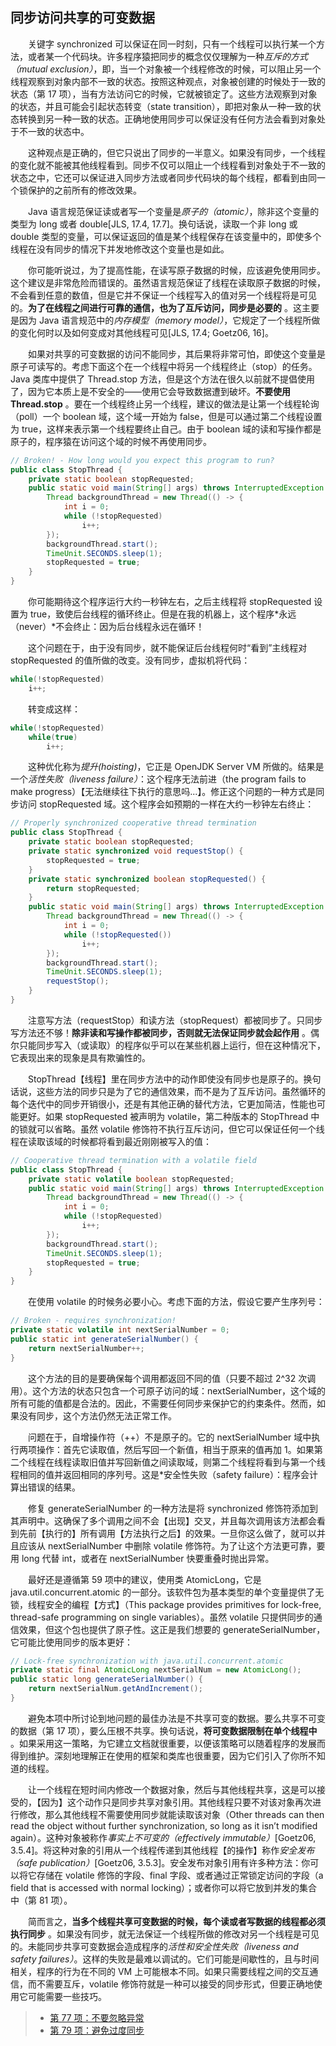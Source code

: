 ## 同步访问共享的可变数据

&emsp;&emsp;关键字 synchronized 可以保证在同一时刻，只有一个线程可以执行某一个方法，或者某一个代码块。许多程序猿把同步的概念仅仅理解为一种*互斥的方式（mutual exclusion）*，即，当一个对象被一个线程修改的时候，可以阻止另一个线程观察到对象内部不一致的状态。按照这种观点，对象被创建的时候处于一致的状态（第 17 项），当有方法访问它的时候，它就被锁定了。这些方法观察到对象的状态，并且可能会引起状态转变（state transition），即把对象从一种一致的状态转换到另一种一致的状态。正确地使用同步可以保证没有任何方法会看到对象处于不一致的状态中。

&emsp;&emsp;这种观点是正确的，但它只说出了同步的一半意义。如果没有同步，一个线程的变化就不能被其他线程看到。同步不仅可以阻止一个线程看到对象处于不一致的状态之中，它还可以保证进入同步方法或者同步代码块的每个线程，都看到由同一个锁保护的之前所有的修改效果。

&emsp;&emsp;Java 语言规范保证读或者写一个变量是*原子的（atomic）*，除非这个变量的类型为 long 或者 double\[JLS, 17.4, 17.7\]。换句话说，读取一个非 long 或 double 类型的变量，可以保证返回的值是某个线程保存在该变量中的，即使多个线程在没有同步的情况下并发地修改这个变量也是如此。

&emsp;&emsp;你可能听说过，为了提高性能，在读写原子数据的时候，应该避免使用同步。这个建议是非常危险而错误的。虽然语言规范保证了线程在读取原子数据的时候，不会看到任意的数值，但是它并不保证一个线程写入的值对另一个线程将是可见的。**为了在线程之间进行可靠的通信，也为了互斥访问，同步是必要的** 。这主要是因为 Java 语言规范中的*内存模型（memory model）*，它规定了一个线程所做的变化何时以及如何变成对其他线程可见\[JLS, 17.4; Goetz06, 16\]。

&emsp;&emsp;如果对共享的可变数据的访问不能同步，其后果将非常可怕，即使这个变量是原子可读写的。考虑下面这个在一个线程中将另一个线程终止（stop）的任务。Java 类库中提供了 Thread.stop 方法，但是这个方法在很久以前就不提倡使用了，因为它本质上是不安全的——使用它会导致数据遭到破坏。**不要使用 Thread.stop** 。要在一个线程终止另一个线程，建议的做法是让第一个线程轮询（poll）一个 boolean 域，这个域一开始为 false，但是可以通过第二个线程设置为 true，这样来表示第一个线程要终止自己。由于 boolean 域的读和写操作都是原子的，程序猿在访问这个域的时候不再使用同步。

```java
// Broken! - How long would you expect this program to run?
public class StopThread {
    private static boolean stopRequested;
    public static void main(String[] args) throws InterruptedException {
        Thread backgroundThread = new Thread(() -> {
            int i = 0;
            while (!stopRequested)
                i++;
        });
        backgroundThread.start();
        TimeUnit.SECONDS.sleep(1);
        stopRequested = true;
    }
}
```

&emsp;&emsp;你可能期待这个程序运行大约一秒钟左右，之后主线程将 stopRequested 设置为 true，致使后台线程的循环终止。但是在我的机器上，这个程序*永远（never）*不会终止：因为后台线程永远在循环！

&emsp;&emsp;这个问题在于，由于没有同步，就不能保证后台线程何时“看到”主线程对 stopRequested 的值所做的改变。没有同步，虚拟机将代码：

```java
while(!stopRequested)
    i++;
```

&emsp;&emsp;转变成这样：

```java
while(!stopRequested)
    while(true)
        i++;
```

&emsp;&emsp;这种优化称为*提升(hoisting)*，它正是 OpenJDK Server VM 所做的。结果是一个*活性失败（liveness failure）*：这个程序无法前进（the program fails to make progress）【无法继续往下执行的意思吗...】。修正这个问题的一种方式是同步访问 stopRequested 域。这个程序会如预期的一样在大约一秒钟左右终止：

```java
// Properly synchronized cooperative thread termination
public class StopThread {
    private static boolean stopRequested;
    private static synchronized void requestStop() {
        stopRequested = true;
    }
    private static synchronized boolean stopRequested() {
        return stopRequested;
    }
    public static void main(String[] args) throws InterruptedException {
        Thread backgroundThread = new Thread(() -> {
            int i = 0;
            while (!stopRequested())
                i++;
        });
        backgroundThread.start();
        TimeUnit.SECONDS.sleep(1);
        requestStop();
    }
}
```

&emsp;&emsp;注意写方法（requestStop）和读方法（stopRequest）都被同步了。只同步写方法还不够！**除非读和写操作都被同步，否则就无法保证同步就会起作用** 。偶尔只能同步写入（或读取）的程序似乎可以在某些机器上运行，但在这种情况下，它表现出来的现象是具有欺骗性的。

&emsp;&emsp;StopThread【线程】里在同步方法中的动作即使没有同步也是原子的。换句话说，这些方法的同步只是为了它的通信效果，而不是为了互斥访问。虽然循环的每个迭代中的同步开销很小，还是有其他正确的替代方法，它更加简洁，性能也可能更好。如果 stopRequested 被声明为 volatile，第二种版本的 StopThread 中的锁就可以省略。虽然 volatile 修饰符不执行互斥访问，但它可以保证任何一个线程在读取该域的时候都将看到最近刚刚被写入的值：

```java
// Cooperative thread termination with a volatile field
public class StopThread {
    private static volatile boolean stopRequested;
    public static void main(String[] args) throws InterruptedException {
        Thread backgroundThread = new Thread(() -> {
            int i = 0;
            while (!stopRequested)
                i++;
        });
        backgroundThread.start();
        TimeUnit.SECONDS.sleep(1);
        stopRequested = true;
    }
}
```

&emsp;&emsp;在使用 volatile 的时候务必要小心。考虑下面的方法，假设它要产生序列号：

```java
// Broken - requires synchronization!
private static volatile int nextSerialNumber = 0;
public static int generateSerialNumber() {
    return nextSerialNumber++;
}
```

&emsp;&emsp;这个方法的目的是要确保每个调用都返回不同的值（只要不超过 2^32 次调用）。这个方法的状态只包含一个可原子访问的域：nextSerialNumber，这个域的所有可能的值都是合法的。因此，不需要任何同步来保护它的约束条件。然而，如果没有同步，这个方法仍然无法正常工作。

&emsp;&emsp;问题在于，自增操作符（++）不是原子的。它的 nextSerialNumber 域中执行两项操作：首先它读取值，然后写回一个新值，相当于原来的值再加 1。如果第二个线程在线程读取旧值并写回新值之间读取域，则第二个线程将看到与第一个线程相同的值并返回相同的序列号。这是\*安全性失败（safety failure）：程序会计算出错误的结果。

&emsp;&emsp;修复 generateSerialNumber 的一种方法是将 synchronized 修饰符添加到其声明中。这确保了多个调用之间不会【出现】交叉，并且每次调用该方法都会看到先前【执行的】所有调用【方法执行之后】的效果。一旦你这么做了，就可以并且应该从 nextSerialNumber 中删除 volatile 修饰符。为了让这个方法更可靠，要用 long 代替 int，或者在 nextSerialNumber 快要重叠时抛出异常。

&emsp;&emsp;最好还是遵循第 59 项中的建议，使用类 AtomicLong，它是 java.util.concurrent.atomic 的一部分。该软件包为基本类型的单个变量提供了无锁，线程安全的编程【方式】（This package provides primitives for lock-free, thread-safe programming on single variables）。虽然 volatile 只提供同步的通信效果，但这个包也提供了原子性。这正是我们想要的 generateSerialNumber，它可能比使用同步的版本更好：

```java
// Lock-free synchronization with java.util.concurrent.atomic
private static final AtomicLong nextSerialNum = new AtomicLong();
public static long generateSerialNumber() {
    return nextSerialNum.getAndIncrement();
}
```

&emsp;&emsp;避免本项中所讨论到地问题的最佳办法是不共享可变的数据。要么共享不可变的数据（第 17 项），要么压根不共享。换句话说，**将可变数据限制在单个线程中** 。如果采用这一策略，为它建立文档就很重要，以便该策略可以随着程序的发展而得到维护。深刻地理解正在使用的框架和类库也很重要，因为它们引入了你所不知道的线程。

&emsp;&emsp;让一个线程在短时间内修改一个数据对象，然后与其他线程共享，这是可以接受的，【因为】这个动作只是同步共享对象引用。其他线程只要不对该对象再次进行修改，那么其他线程不需要使用同步就能读取该对象（Other threads can then read the object without further synchronization, so long as it isn’t modified again）。这种对象被称作*事实上不可变的（effectively immutable）*\[Goetz06, 3.5.4\]。将这种对象的引用从一个线程传递到其他线程【的操作】称作*安全发布（safe publication）*\[Goetz06, 3.5.3\]。安全发布对象引用有许多种方法：你可以将它存储在 volatile 修饰的字段、final 字段、或者通过正常锁定访问的字段（a field that is accessed with normal locking）；或者你可以将它放到并发的集合中（第 81 项）。

&emsp;&emsp;简而言之，**当多个线程共享可变数据的时候，每个读或者写数据的线程都必须执行同步** 。如果没有同步，就无法保证一个线程所做的修改对另一个线程是可见的。未能同步共享可变数据会造成程序的*活性和安全性失败（liveness and safety failures）*。这样的失败是最难以调试的。它们可能是间歇性的，且与时间相关，程序的行为在不同的 VM 上可能根本不同。如果只需要线程之间的交互通信，而不需要互斥，volatile 修饰符就是一种可以接受的同步形式，但要正确地使用它可能需要一些技巧。

> - [第 77 项：不要忽略异常](https://gitee.com/lin-mt/effective-java-third-edition/blob/master/第10章：异常/第77项：不要忽略异常.md)
> - [第 79 项：避免过度同步](https://gitee.com/lin-mt/effective-java-third-edition/blob/master/第11章：并发/第79项：避免过度同步.md)
